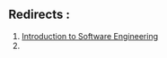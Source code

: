 ## Redirects : 

1. [Introduction to Software Engineering](https://github.com/FlashXT/sem4/blob/main/SE/exp1.md)
2. 
